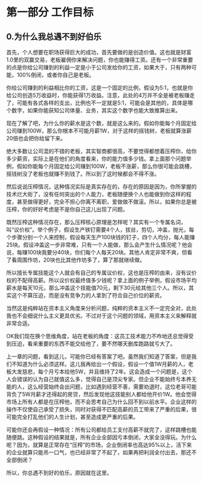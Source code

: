 # 第一部分 工作目标

## 0.为什么我总遇不到好伯乐

首先，个人想要在职场获得巨大的成功，首先要做的是创造价值。这也就是财富1.0里的双赢交易，老板雇佣你来解决问题，你也能赚得工资。还有一个非常重要的点是你给公司赚到的利益一定是小于公司发给你的工资，如果大于，只有两种可能，100%倒闭，或者你自己是老板。

你给公司赚到的利益相比你的工资，这是一个固定的比例，假设为5:1，也就是你给公司创造5万收益时，你能获得1万收益。注意，此处的4万并不全是被老板赚走了，可能有各式各样的支出，比例也不一定就是5:1，可能会是其他的，具体是哪个数字，如果你能获知公司体量、业务，其实这个数字也能大致推算出来。

现在了解了吧，为什么你的薪水是这个数，就是这么来的。假如你能每个月固定给公司赚到100W，那么你根本不可能月薪1W，对于这样的摇钱树，老板就算涨薪20倍也会把你给留下来。

绝大多数让公司混的不错的老板，其实智商都很高，不要觉得都想着压榨你，给你多少薪资，实际上是在他们的角度看来，你的能力值多少钱。拿上面那个问题举例，假如你能每个月固定给公司赚到100W，老板不涨薪，那么你很可能会跳槽，摇钱树没了老板也就赚不到钱了。所以到了这时候都会不得不涨。

然后说说压榨情况，这种情况实际是真实存在的，存在的原因是因为，你所掌握的技术烂大街了，没有任何突出的个人能力，老板随便换个人也能做到你这样的程度，甚至做得更好，完全不担心你离不离职，爱做做不做滚。所以，如果你总是被压榨，你的好好考虑是不是你自己这儿出现了问题。

既然压榨这种情况存在，那么压榨核心原理是怎样呢？其实有一个专属名词，叫“议价权”。举个例子，假设生产铁钉需要4个人，拔丝，剪切，冲盖，抛光，每个步骤分别一个人来控制，假设每天生产100块钱的钉子，四个人均分，每人能赚25块。假设冲盖这一步非常难，只有一个人能做，那么会产生什么情况呢？他会说，每赚100块我要分40块，你们每个人每天20块。其他人肯定非常不爽，但看了看周围作坊，20块也比其他作坊多了，算了那就继续做。

所以擅长专属技能这个人就会有自己的专属议价权，这也是压榨的由来，没有议价权的不配得高薪。所以议价权最终值多少钱呢？拿上面的例子举例，假设市场平均薪水是每天10元，那么冲盖这个技能值70元，剩下30元给其他三个人。所以，其实这个不算压迫，而是没有竞争力的人拿到了符合自己价位的薪资。

当然这是纯粹站在资本主义角度来分析问题，纯粹的资本主义不一定完全对，此处我也不会细说什么主义更具优劣。不过对于这个问题的领域，用资本主义来解释就非常合适。

OK我们现在换个思维角度，站在老板的角度：这员工技术能力不咋地还总觉得受到压迫，看来重要的东西不能交给他了，要不然哪天删库跑路就亏大了。

上一章的问题，看到这儿，可能你已经有答案了吧。虽然我们知道了答案，但是我们不知道为什么必须这样。这儿我再给出一个假设，假设一个值1W月薪的人，老板大发慈悲，每个月亏本给他5W，并且维持了2年。这会造成一个问题是，这个人会错误的认为自己就值这么多，觉得自己是顶尖专家。但企业不能始终亏本养无能的人，这么经营始终会出问题，比如遇到经营不善，需要劝退时，这位老哥可能背负了5W月薪才还得起的房贷，然后发现他这技能别人都给他开价1W。他会觉得市场上所有人都是在压榨他，而不会思考自己为什么回不到以前水平。企业这样的操作不仅使自己承受了损失，同时对获得不匹配高薪的员工带来了严重的后果，很可能完全打乱他们的人生计划，甚至造成更严重的后果。

可能你还会再假设一种情况：所有公司都给员工支付高薪不就完了，这样跳槽也能随便跳。这种假设的结果就是，所有企业全部因亏本倒闭，大家全没得玩。为什么呢？因为，就算是正常存在“压榨”的市场，企业倒闭率也高达95%以上，活下来的企业就算只能吊一口气，也已经非常了不起了，如果再把利润全付出去，那还不全部倒闭？

所以，你总遇不到好的伯乐，原因就在这里。
